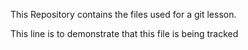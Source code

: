 This Repository contains the files used for a git lesson.

This line is to demonstrate that this file is being tracked
